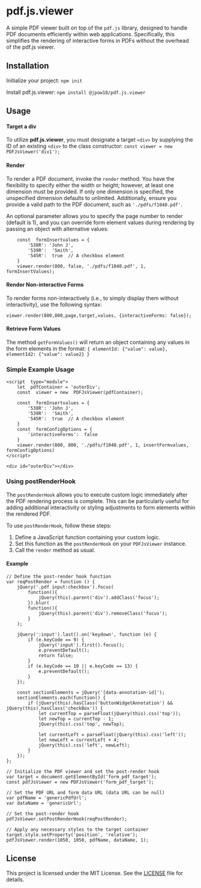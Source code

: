 # pdf.js.viewer

A simple PDF viewer built on top of the `pdf.js` library, designed to handle PDF documents efficiently within web applications. Specifically, this simplifies the rendering of interactive forms in PDFs without the overhead of the pdf.js viewer.

## Installation

Initialize your project:
`npm init`

Install pdf.js.viewer:
`npm install @jpow18/pdf.js.viewer`

## Usage
#### Target a div
To utilize **pdf.js.viewer**, you must designate a target `<div>` by supplying the ID of an existing `<div>` to the class constructor:
`const viewer = new PDFJsViewer('div1');`

#### Render
To render a PDF document, invoke the `render` method. You have the flexibility to specify either the width or height; however, at least one dimension must be provided. If only one dimension is specified, the unspecified dimension defaults to unlimited. Additionally, ensure you provide a valid path to the PDF document, such as `'./pdfs/f1040.pdf'`.

An optional parameter allows you to specify the page number to render (default is 1), and you can override form element values during rendering by passing an object with alternative values:
```
	const  formInsertvalues = {
		'538R': 'John J',
		'539R':  'Smith',
		'545R':  true  // A checkbox element
	}
	viewer.render(800, false, './pdfs/f1040.pdf', 1, formInsertValues);
```
#### Render Non-interactive Forms
To render forms non-interactively (i.e., to simply display them without interactivity), use the following syntax:
```
viewer.render(800,800,page,target,values, {interactiveForms: false});
```
#### Retrieve Form Values
The method `getFormValues()` will return an object containing any values in the form elements in the format: 
`
{ elementId: {"value": value}, elementId2: {"value": value2} }
`
### Simple Example Usage
```
<script  type="module">
	let  pdfContainer = 'outerDiv';
	const  viewer = new  PDFJsViewer(pdfContainer);

	const  formInsertvalues = {
		'538R': 'John J',
		'539R':  'Smith',
		'545R':  true  // A checkbox element
	}
	const  formConfigOptions = {
		'interactiveForms':  false
	}
	viewer.render(800, 800, './pdfs/f1040.pdf', 1, insertFormvalues, formConfigOptions)
</script>

<div id="outerDiv"></div>
```

### Using postRenderHook

The `postRenderHook` allows you to execute custom logic immediately after the PDF rendering process is complete. This can be particularly useful for adding additional interactivity or styling adjustments to form elements within the rendered PDF.

To use `postRenderHook`, follow these steps:

1. Define a JavaScript function containing your custom logic.
2. Set this function as the `postRenderHook` on your `PDFJsViewer` instance.
3. Call the `render` method as usual.

#### Example
```
// Define the post-render hook function
var reqPostRender = function () {
    jQuery('.pdf input:checkbox').focus(
        function(){
            jQuery(this).parent('div').addClass('focus');
        }).blur(
        function(){
            jQuery(this).parent('div').removeClass('focus');
        }
    );

    jQuery(':input').last().on('keydown', function (e) {
        if (e.keyCode == 9) {
            jQuery('input').first().focus();
            e.preventDefault();
            return false;
        }
        if (e.keyCode == 10 || e.keyCode == 13) {
            e.preventDefault();
        }
    });

    const sectionElements = jQuery('[data-annotation-id]');
    sectionElements.each(function() {
        if (jQuery(this).hasClass('buttonWidgetAnnotation') && jQuery(this).hasClass('checkBox')) {
            let currentTop = parseFloat(jQuery(this).css('top'));
            let newTop = currentTop - 1;
            jQuery(this).css('top', newTop);

            let currentLeft = parseFloat(jQuery(this).css('left'));
            let newLeft = currentLeft + 4;
            jQuery(this).css('left', newLeft);
        }
    });
};

// Initialize the PDF viewer and set the post-render hook
var target = document.getElementById('form_pdf_target');
const pdfJsViewer = new PDFJsViewer('form_pdf_target');

// Set the PDF URL and form data URL (data URL can be null)
var pdfName = 'genericPdfUrl';
var dataName = 'genericUrl';

// Set the post-render hook
pdfJsViewer.setPostRenderHook(reqPostRender);

// Apply any necessary styles to the target container
target.style.setProperty('position', 'relative');
pdfJsViewer.render(1050, 1050, pdfName, dataName, 1);
```

## License

This project is licensed under the MIT License. See the [LICENSE](./LICENSE) file for details.
